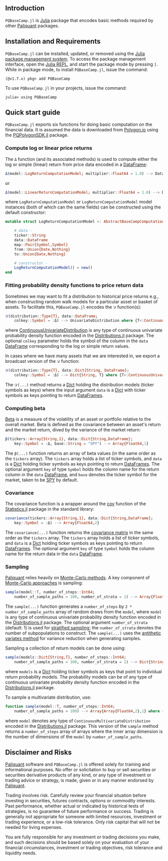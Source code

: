 ## Introduction

`PQBaseCamp.jl` is [Julia](https://julialang.org) package that encodes basic methods required
by other [Paliquant](https://www.paliquant.com) packages.

## Installation and Requirements

`PQBaseCamp.jl` can be installed, updated, or removed using the [Julia package management system](https://docs.julialang.org/en/v1/stdlib/Pkg/). To access the package management interface, open the [Julia REPL](https://docs.julialang.org/en/v1/stdlib/REPL/), and start the package mode by pressing `]`.
While in package mode, to install `PQBaseCamp.jl`, issue the command:

    (@v1.7.x) pkg> add PQBaseCamp

To use `PQBaseCamp.jl` in your projects, issue the command:

    julia> using PQBaseCamp

## Quick start guide

`PQBaseCamp.jl` exports six functions for doing basic computation on the financial data. It is assumed
the data is downloaded from [Polygon.io](https://polygon.io) using the [PQPolygonSDK.jl](https://github.com/Paliquant/PQPolygonSDK.jl) package.

### Compute log or linear price returns

The `Δ` function (and its associated methods) is used to compute either the log or simple (linear) return from price data encoded in a [DataFrame](https://dataframes.juliadata.org/stable/):

```julia
Δ(model::LogReturnComputationModel; multiplier::Float64 = 1.0) --> DataFrame
```

or

```julia
Δ(model::LinearReturnComputationModel; multiplier::Float64 = 1.0) --> DataFrame
```

where `LogReturnComputationModel` or `LogReturnComputationModel` model instances (both of which can the same fields) can be constructed using the default constructor:

```julia
mutable struct LogReturnComputationModel <: AbstractBaseCampComputation

    # data -
    ticker::String
    data::DataFrame
    map::Pair{Symbol,Symbol}
    from::Union{Date,Nothing}
    to::Union{Date,Nothing}

    # constructor -
    LogReturnComputationModel() = new()
end
```

### Fitting probability density functions to price return data

Sometimes we may want to fit a distribution to historical price returns e.g., when constructing random
walk models for a particular asset or basket of assets. To facilitate this, `PQBaseCamp.jl`  encodes the
`𝒟` function(s):

```julia
𝒟(distribution::Type{T}, data::DataFrame; 
    colkey::Symbol = :Δ) --> UnivariateDistribution where {T<:ContinuousUnivariateDistribution}
```

where [ContinuousUnivariateDistribution](https://juliastats.org/Distributions.jl/stable/univariate/#Continuous-Distributions) is any type of continuous univariate probability density function
encoded in the [Distributions.jl](https://github.com/JuliaStats/Distributions.jl) package.
The optional `colkey` parameter holds the symbol of the column in the `data` [DataFrame](https://dataframes.juliadata.org/stable/) corresponding to the log or simple return values.

In cases where we have many assets that we are interested in, we export a broadcast version of the
`𝒟` function:

```julia
𝒟(distribution::Type{T}, data::Dict{String, DataFrame}; 
    colkey::Symbol = :Δ) --> Dict{String, T} where {T<:ContinuousUnivariateDistribution}
```

The `𝒟(...)` method returns a [Dict](https://docs.julialang.org/en/v1/base/collections/#Dictionaries) holding the distribution models (ticker symbols as keys) where the input argument
`data` is a [Dict](https://docs.julialang.org/en/v1/base/collections/#Dictionaries) with
ticker symbols as keys pointing to return [DataFrames](https://dataframes.juliadata.org/stable/).

### Computing beta

[Beta](https://www.investopedia.com/ask/answers/070615/what-formula-calculating-beta.asp) is a measure of the volatility of an asset or portfolio relative to the overall market. Beta is defined as the covariance between an asset's return and the market return, dived by the variance of the market return:

```julia
β(tickers::Array{String,1}, data::Dict{String,DataFrame};
    key::Symbol = :Δ, base::String = "SPY") --> Array{Float64,1}
```

The `β(...)` function returns an array
of beta values (in the same order as the `tickers` array). The `tickers` array holds a list of ticker symbols, and `data` is a [Dict](https://docs.julialang.org/en/v1/base/collections/#Dictionaries) holding ticker symbols as keys pointing to return [DataFrames](https://dataframes.juliadata.org/stable/). The optional argument `key` of type `Symbol` holds the column name for the return column in the `data`
[DataFrame](https://dataframes.juliadata.org/stable/), and `base` denotes the ticker symbol for
the market, taken to be [SPY](https://www.google.com/finance/quote/SPY:NYSEARCA?sa=X&ved=2ahUKEwj04c6Oiuv1AhVPmeAKHW-wBG4Q3ecFegQIERAU) by default.

### Covariance

The covariance function is a wrapper around the [cov](https://docs.julialang.org/en/v1/stdlib/Statistics/#Statistics.cov) function of the [Statistics.jl](https://github.com/JuliaLang/Statistics.jl) package in the standard library:

```julia
covariance(tickers::Array{String,1}, data::Dict{String,DataFrame}; 
    key::Symbol = :Δ) --> Array{Float64,2}
```

The `covariance(...)` function returns the [covariance matrix](https://en.wikipedia.org/wiki/Covariance_matrix)
in the same order as the `tickers` array. The `tickers` array holds a list of ticker symbols, and `data` is a [Dict](https://docs.julialang.org/en/v1/base/collections/#Dictionaries) holding ticker symbols as keys pointing to return [DataFrames](https://dataframes.juliadata.org/stable/). The optional argument `key` of type `Symbol` holds the column name for the return data in the `data`
[DataFrame](https://dataframes.juliadata.org/stable/).

### Sampling

[Paliquant](https://www.paliquant.com) relies heavily on [Monte-Carlo methods](https://en.wikipedia.org/wiki/Monte_Carlo_method). A key component of [Monte-Carlo approaches](https://en.wikipedia.org/wiki/Monte_Carlo_method)
is sampling:

```julia
sample(model::T, number_of_steps::Int64;
    number_of_sample_paths = 100, number_of_strata = 1) --> Array{Float64,2} where {T<:ContinuousUnivariateDistribution}
```

The `sample(...)` function generates a `number_of_steps` by `2 * number_of_sample_paths` array of random draws from the `model`, where `model` is any type of continuous univariate probability density function
encoded in the [Distributions.jl](https://github.com/JuliaStats/Distributions.jl) package.
The optional argument `number_of_strata` (default: 1) is used for [stratified sampling](https://en.wikipedia.org/wiki/Stratified_sampling); the `number_of_strata` denotes the number of subpopulations to construct.
The `sample(...)` uses the [antithetic variates method](https://en.wikipedia.org/wiki/Antithetic_variates) for variance reduction when generating samples.

Sampling a collection of return models can be done using:

```julia
sample(models::Dict{String,T}, number_of_steps::Int64; 
    number_of_sample_paths = 100, number_of_strata = 1) --> Dict{String,Array{Float64,2}} where {T<:ContinuousUnivariateDistribution} 
```

where `models` is a [Dict](https://docs.julialang.org/en/v1/base/collections/#Dictionaries) holding ticker symbols as keys that point to individual return probability models. The probability models
can be of any type of continuous univariate probability density function
encoded in the [Distributions.jl](https://github.com/JuliaStats/Distributions.jl) package.

To sample a multivariate distribution, use:

```julia
function sample(model::T, number_of_steps::Int64; 
    number_of_sample_paths = 100) --> Array{Array{Float64,2},1} where {T<:ContinuousMultivariateDistribution}
```

where `model` denotes any type of `ContinuousMultivariateDistribution` encoded in the [Distributions.jl](https://github.com/JuliaStats/Distributions.jl) package.
This version of the `sample` method returns a `number_of_steps` array of arrays where the inner array dimension is the number of dimensions of the `model` by `number_of_sample_paths`.

## Disclaimer and Risks

[Paliquant](https://www.paliquant.com) software and `PQBaseCamp.jl` is offered solely for training and  informational purposes. No offer or solicitation to buy or sell securities or securities derivative products of any kind, or any type of investment or trading advice or strategy,  is made, given or in any manner endorsed by [Paliquant](https://www.paliquant.com).

Trading involves risk. Carefully review your financial situation before investing in securities, futures contracts, options or commodity interests. Past performance, whether actual or indicated by historical tests of strategies, is no guarantee of future performance or success. Trading is generally not appropriate for someone with limited resources, investment or trading experience, or a low-risk tolerance.  Only risk capital that will not be needed for living expenses.

You are fully responsible for any investment or trading decisions you make, and such decisions should be based solely on your evaluation of your financial circumstances, investment or trading objectives, risk tolerance and liquidity needs.
